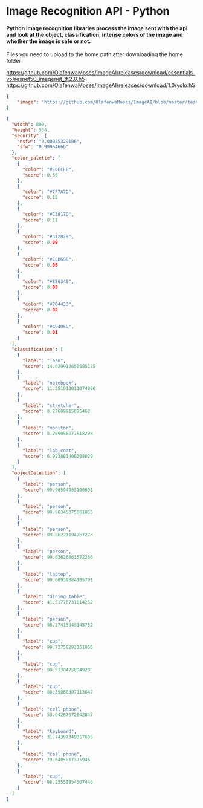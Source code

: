 # Image Recognition API - Python
#### Python image recognition libraries process the image sent with the api and look at the object, classification, intense colors of the image and whether the image is safe or not.
 
Files you need to upload to the home path after downloading the home folder

https://github.com/OlafenwaMoses/ImageAI/releases/download/essentials-v5/resnet50_imagenet_tf.2.0.h5
https://github.com/OlafenwaMoses/ImageAI/releases/download/1.0/yolo.h5
 
```json
{
	"image": "https://github.com/OlafenwaMoses/ImageAI/blob/master/test-images/11.jpg?raw=true"
}
```

 
```json
{
  "width": 800,
  "height": 534,
  "security": {
    "nsfw": "0.00035329186",
    "sfw": "0.99964666"
  },
  "color_palette": [
    {
      "color": "#ECECEB",
      "score": 0.56
    },
    {
      "color": "#7F7A7D",
      "score": 0.12
    },
    {
      "color": "#C3917D",
      "score": 0.11
    },
    {
      "color": "#312B29",
      "score": 0.09
    },
    {
      "color": "#CCB698",
      "score": 0.05
    },
    {
      "color": "#8E6345",
      "score": 0.03
    },
    {
      "color": "#704433",
      "score": 0.02
    },
    {
      "color": "#494D5D",
      "score": 0.01
    }
  ],
  "classification": [
    {
      "label": "jean",
      "score": 14.029912650585175
    },
    {
      "label": "notebook",
      "score": 11.251913011074066
    },
    {
      "label": "stretcher",
      "score": 8.27689915895462
    },
    {
      "label": "monitor",
      "score": 8.269056677818298
    },
    {
      "label": "lab_coat",
      "score": 6.923883408308029
    }
  ],
  "objectDetection": [
    {
      "label": "person",
      "score": 99.90594983100891
    },
    {
      "label": "person",
      "score": 99.98345375061035
    },
    {
      "label": "person",
      "score": 99.86221194267273
    },
    {
      "label": "person",
      "score": 99.63626861572266
    },
    {
      "label": "laptop",
      "score": 99.60939884185791
    },
    {
      "label": "dining table",
      "score": 41.51776731014252
    },
    {
      "label": "person",
      "score": 98.27415943145752
    },
    {
      "label": "cup",
      "score": 99.72758293151855
    },
    {
      "label": "cup",
      "score": 98.5138475894928
    },
    {
      "label": "cup",
      "score": 88.39868307113647
    },
    {
      "label": "cell phone",
      "score": 53.04287672042847
    },
    {
      "label": "keyboard",
      "score": 31.74397349357605
    },
    {
      "label": "cell phone",
      "score": 79.6405017375946
    },
    {
      "label": "cup",
      "score": 98.25559854507446
    }
  ]
}
```
